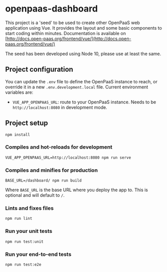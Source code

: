 # openpaas-dashboard

This project is a 'seed' to be used to create other OpenPaaS web application using Vue.
It provides the layout and some basic components to start coding within minutes. Documentation is available on [http://docs.open-paas.org/frontend/vue/](http://docs.open-paas.org/frontend/vue/)

The seed has been developed using Node 10, please use at least the same.

## Project configuration

You can update the `.env` file to define the OpenPaaS instance to reach, or override it in a new `.env.development.local` file. Current environment variables are:

- `VUE_APP_OPENPAAS_URL`: route to your OpenPaaS instance. Needs to be `http://localhost:8080` in development mode.


## Project setup
```
npm install
```

### Compiles and hot-reloads for development

```
VUE_APP_OPENPAAS_URL=http://localhost:8080 npm run serve
```

### Compiles and minifies for production

```
BASE_URL=/dashboard/ npm run build
```

Where `BASE_URL` is the base URL where you deploy the app to. This is optional and will default to `/`.

### Lints and fixes files

```
npm run lint
```

### Run your unit tests

```
npm run test:unit
```

### Run your end-to-end tests

```
npm run test:e2e
```
